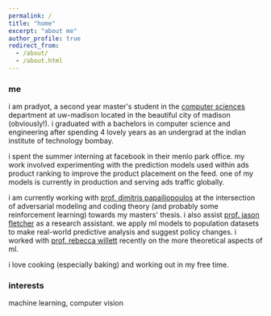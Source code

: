 ```yaml
---
permalink: /
title: "home"
excerpt: "about me"
author_profile: true
redirect_from: 
  - /about/
  - /about.html
---
```


### me
i am pradyot, a second year master's student in the [computer sciences](http://cs.wisc.edu) department at uw-madison located in the beautiful city of madison (obviously!). i graduated with a bachelors in computer science and engineering after spending 4 lovely years as an undergrad at the indian institute of technology bombay.

i spent the summer interning at facebook in their menlo park office. my work involved experimenting with the prediction models used within ads product ranking to improve the product placement on the feed. one of my models is currently in production and serving ads traffic globally.

i am currently working with [prof. dimitris papailiopoulos](http://papail.io/) at the intersection of adversarial modeling and coding theory (and probably some reinforcement learning) towards my masters' thesis. i also assist [prof. jason fletcher](https://ssc.wisc.edu/~jfletcher/Website/www/ "jason fletcher") as a research assistant. we apply ml models to population datasets to make real-world predictive analysis and suggest policy changes. i worked with [prof. rebecca willett](https://voices.uchicago.edu/willett/) recently on the more theoretical aspects of ml.

i love cooking (especially baking) and working out in my free time.

### interests
machine learning, computer vision

